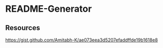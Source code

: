 # README-Generator

## Resources
https://gist.github.com/Amitabh-K/ae073eea3d5207efaddffde19b1618e8
